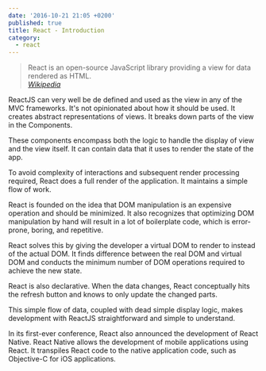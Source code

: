 ```yaml
---
date: '2016-10-21 21:05 +0200'
published: true
title: React - Introduction
category:
  - react
---
```

> React is an open-source JavaScript library providing a view for data rendered as HTML.  
*[Wikipedia](https://en.wikipedia.org/wiki/React_(JavaScript_library))*


ReactJS can very well be de defined and used as the view in any of the MVC frameworks. It's not opinionated about how it should be used. It creates abstract representations of views. It breaks down parts of the view in the Components. 

These components encompass both the logic to handle the display of view and the view itself. It can contain data that it uses to render the state of the app.

To avoid complexity of interactions and subsequent render processing required, React does a full render of the application. It maintains a simple flow of work.

React is founded on the idea that DOM manipulation is an expensive operation and should be minimized. It also recognizes that optimizing DOM manipulation by hand will result in a lot of boilerplate code, which is error-prone, boring, and repetitive.

React solves this by giving the developer a virtual DOM to render to instead of the actual DOM. It  finds difference between the real DOM and virtual DOM and conducts the minimum number of DOM operations required to achieve the new state.

React is also declarative. When the data changes, React conceptually hits the refresh button and knows to only update the changed parts.

This simple flow of data, coupled with dead simple display logic, makes development with ReactJS straightforward and simple to understand.

In its first-ever conference, React also announced the development of React Native. React Native allows the development of mobile applications using React. It transpiles React code to the native application code, such as Objective-C for iOS applications.
